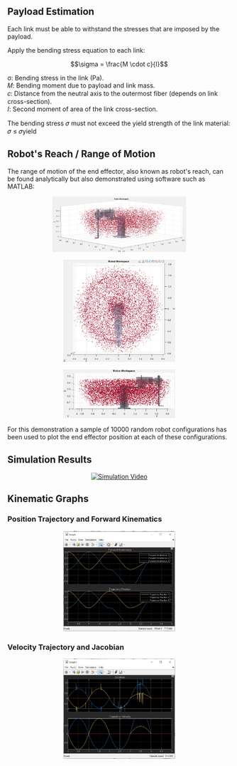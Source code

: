 ## Payload Estimation 
Each link must be able to withstand the stresses that are imposed by the payload.  

Apply the bending stress equation to each link:  

$$\sigma = \frac{M \cdot c}{I}$$

σ: Bending stress in the link (Pa).  
𝑀: Bending moment due to payload and link mass.  
𝑐: Distance from the neutral axis to the outermost fiber (depends on link cross-section).  
𝐼: Second moment of area of the link cross-section.  

The bending stress 𝜎 must not exceed the yield strength of the link material:  
𝜎 ≤ 𝜎yield

## Robot's Reach / Range of Motion
The range of motion of the end effector, also known as robot's reach, can be found analytically but also demonstrated using software such as MATLAB:
<p align="center">
  <img src="range.png" alt="Inverse Kinematics (Simulink)"style="width:60%; max-width:600px, height:60%;">
</p>
<p align="center">
  <img src="rangetop.png" alt="Inverse Kinematics (Simulink)"style="width:50%; max-width:600px, height:50%;">
</p>
<p align="center">
  <img src="rangefront.png" alt="Inverse Kinematics (Simulink)"style="width:50%; max-width:600px, height:50%;">
</p>
For this demonstration a sample of 10000 random robot configurations has been used to plot the end effector position at each of these configurations.


## Simulation Results

<p align="center">
<a  href="https://youtu.be/6YlWMIfZ7P8" target="_blank">
    <img src="https://img.youtube.com/vi/6YlWMIfZ7P8/0.jpg" alt="Simulation Video" style="width:50%; max-width:600px, height:50%;">
</a>
</p>

## Kinematic Graphs
### Position Trajectory and Forward Kinematics

<p align="center">
  <img src="Position.jpeg" alt="Position Trajectory and Forward Kinematics" style="width:50%; max-width:600px, height:50%;">
</p>

### Velocity Trajectory and Jacobian
<p align="center">
  <img src="Velocity.jpeg" alt="Velocity Trajectory and Jacobian" style="width:50%; max-width:600px, height:50%;">
</p>


